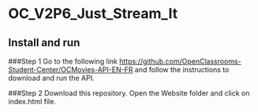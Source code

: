 # OC_V2P6_Just_Stream_It

## Install and run

###Step 1
Go to the following link https://github.com/OpenClassrooms-Student-Center/OCMovies-API-EN-FR and follow the instructions to download and run the API.

###Step 2
Download this repository.
Open the Website folder and click on index.html file.
